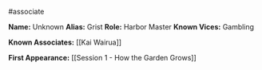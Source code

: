#associate

**Name:** Unknown
**Alias:** Grist
**Role:** Harbor Master
**Known Vices:** Gambling

**Known Associates:** [[Kai Wairua]]

**First Appearance:** [[Session 1 - How the Garden Grows]]